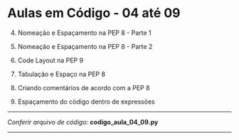 # Aulas em Código - 04 até 09

4. Nomeação e Espaçamento na PEP 8 - Parte 1

5. Nomeação e Espaçamento na PEP 8 - Parte 2

6. Code Layout na PEP 9

7. Tabulação e Espaço na PEP 8

8. Criando comentários de acordo com a PEP 8

9. Espaçamento do código dentro de expressões

---

*Conferir arquivo de código:* **codigo_aula_04_09.py**

---